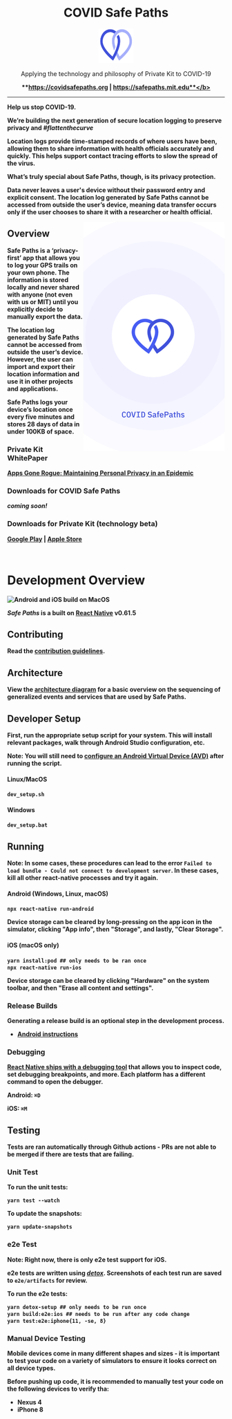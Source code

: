 <div align="center">
  <h1>COVID Safe Paths</h1>

  <a href="https://covidsafepaths.org">
    <img
      height="80"
      width="80"
      alt="safe paths logo"
      src="./assets/Safe_Paths_Logo.png"
    />
  </a>

  <p>
    Applying the technology and philosophy of Private Kit to COVID-19
  </p>
  
  <b>**https://covidsafepaths.org | https://safepaths.mit.edu**</b>
</div>

<hr />

Help us stop COVID-19.

We’re building the next generation of secure location logging to preserve privacy and _#flattenthecurve_

Location logs provide time-stamped records of where users have been, allowing them to share information with health officials accurately and quickly. This helps support contact tracing efforts to slow the spread of the virus.

What’s truly special about Safe Paths, though, is its privacy protection.

Data never leaves a user's device without their password entry and explicit consent. The location log generated by Safe Paths cannot be accessed from outside the user’s device, meaning data transfer occurs only if the user chooses to share it with a researcher or health official.

<img align="right" src="./assets/PreviewUI.png" data-canonical-src="./assets/PreviewUI.png"/>

## Overview

Safe Paths is a ‘privacy-first’ app that allows you to log your GPS trails on your own phone. The information is stored locally and never shared with anyone (not even with us or MIT) until you explicitly decide to manually export the data.

The location log generated by Safe Paths cannot be accessed from outside the user’s device. However, the user can import and export their location information and use it in other projects and applications.

Safe Paths logs your device’s location once every five minutes and stores 28 days of data in under 100KB of space.

### Private Kit WhitePaper

[Apps Gone Rogue: Maintaining Personal Privacy in an Epidemic](https://drive.google.com/file/d/1nwOR4drE3YdkCkyy_HBd6giQPPhLEkRc/view?usp=sharing)

### Downloads for COVID Safe Paths

_coming soon!_

### Downloads for Private Kit (technology beta)

[Google Play](https://play.google.com/store/apps/details?id=edu.mit.privatekit) | [Apple Store](https://apps.apple.com/us/app/private-kit-prototype/id1501903733)

<br />

# Development Overview

![Android and iOS build on MacOS](https://github.com/tripleblindmarket/covid-safe-paths/workflows/Android%20and%20iOS%20build%20on%20MacOS/badge.svg)

_Safe Paths_ is a built on [React Native](https://reactnative.dev/docs/getting-started) v0.61.5

## Contributing

Read the [contribution guidelines](CONTRIBUTING.md).

## Architecture

View the [architecture diagram](docs/Private_Kit_Diagram.png) for a basic overview on the sequencing of generalized events and services that are used by Safe Paths.

## Developer Setup

First, run the appropriate setup script for your system. This will install relevant packages, walk through Android Studio configuration, etc.

**Note:** You will still need to [configure an Android Virtual Device (AVD)](https://developer.android.com/studio/run/managing-avds#createavd) after running the script.

#### Linux/MacOS

```
dev_setup.sh
```

#### Windows

```
dev_setup.bat
```

## Running

**Note:** In some cases, these procedures can lead to the error `Failed to load bundle - Could not connect to development server`. In these cases, kill all other react-native processes and try it again.

#### Android (Windows, Linux, macOS)

```
npx react-native run-android
```

Device storage can be cleared by long-pressing on the app icon in the simulator, clicking "App info", then "Storage", and lastly, "Clear Storage".

#### iOS (macOS only)

```
yarn install:pod ## only needs to be ran once
npx react-native run-ios
```

Device storage can be cleared by clicking "Hardware" on the system toolbar, and then "Erase all content and settings".

### Release Builds

Generating a release build is an optional step in the development process.

- [Android instructions](https://reactnative.dev/docs/signed-apk-android)

### Debugging

[React Native ships with a debugging tool](https://reactnative.dev/docs/debugging#accessing-the-in-app-developer-menu) that allows you to inspect code, set debugging breakpoints, and more. Each platform has a different command to open the debugger.

**Android:** `⌘D`

**iOS:** `⌘M`

## Testing

Tests are ran automatically through Github actions - PRs are not able to be merged if there are tests that are failing.

### Unit Test

To run the unit tests:

```
yarn test --watch
```

To update the snapshots:

```
yarn update-snapshots
```

### e2e Test

**Note:** Right now, there is only e2e test support for iOS.

e2e tests are written using [_detox_](https://github.com/wix/Detox). Screenshots of each test run are saved to `e2e/artifacts` for review.

To run the e2e tests:

```
yarn detox-setup ## only needs to be run once
yarn build:e2e:ios ## needs to be run after any code change
yarn test:e2e:iphone{11, -se, 8}
```

### Manual Device Testing

Mobile devices come in many different shapes and sizes - it is important to test your code on a variety of simulators to ensure it looks correct on all device types.

Before pushing up code, it is recommended to manually test your code on the following devices to verify tha:

- Nexus 4
- iPhone 8
